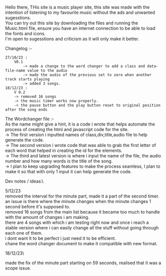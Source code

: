 Hello there, THis site is a music player site, this site was made with the intention of listening to my favourite music without the ads and unwanted sugesstions. \
You can try out this site by downloading the files and running the Music.html file, ensure you have an internet connection to be able to load the fonts and icons. \
I'm open to sugesstions and criticism as it will only make it better.

Changelog :-

    27/10/23 : 
        V0.1
            -> made a change to the word changer to add a class and data-file-name value to the audio
            -> made the audio of the previous set to zero when another track starts playing
            -> added 3 songs.
    18/12/23 :
        V 0.2
        -> removed 16 songs
        -> the music timer works now properly.
        -> the pause button and the play button reset to original position after the song ends


The Wordchanger file :-\
    As the name might give a hint, it is a code i wrote that helps automate the process of creating the html and javascript code for the site.\
        -> The first version i inputted names of class,div,title,audio file to help generate the code.\
        -> The second version i wrote code that was able to grab the first letter of each word that helped in creating the id for the elements.\
        -> The third and latest version is where i input the name of the file, the audio number and how many words is the title of the song.\
        -> I plan to keep upgrading features to make the process seamless, I plan to make it so that with only 1 input it can help generate the code.

Dev notes / ideas:\

5/12/23 \
removed the interval for the minute part, made it a part of the second timer.\
an issue is there where the minute changes when the minute changes 1 second before it's supposed to.\
removed 16 songs from the main list because it became too much to handle with the amount of changes i am making.\
there are 4 songs with which i am testing right now and once i reach a stable version where i can easily change all the stuff without going through each one of them.\
i dont want it to be perfect i just need it to be efficient.\
chane the word changer document to make it compatible with new format.

18/12/23\

made the fix of the minute part starting on 59 seconds, realised that it was a scope issue.